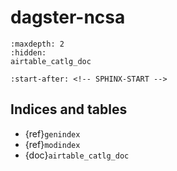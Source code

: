 # dagster-ncsa

```{toctree}
:maxdepth: 2
:hidden:
airtable_catlg_doc
```

```{include} ../README.md
:start-after: <!-- SPHINX-START -->
```

## Indices and tables

- {ref}`genindex`
- {ref}`modindex`
- {doc}`airtable_catlg_doc`
